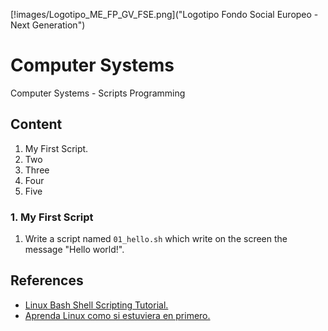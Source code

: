 [!images/Logotipo_ME_FP_GV_FSE.png]("Logotipo Fondo Social Europeo - Next Generation")
# Computer Systems
Computer Systems - Scripts Programming

## Content
1. My First Script.
2. Two
3. Three
4. Four
5. Five

### 1. My First Script
1. Write a script named `01_hello.sh` which write on the screen the message "Hello world!".

## References
- [Linux Bash Shell Scripting Tutorial.](https://bash.cyberciti.biz/guide/Main_Page)
- [Aprenda Linux como si estuviera en primero.](https://www.um.es/docencia/barzana/DIVULGACION/INFORMATICA/Aprenda_Linux.pdf)
